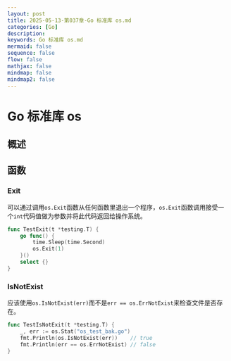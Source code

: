 ```yaml
---
layout: post
title: 2025-05-13-第037章-Go 标准库 os.md
categories: [Go]
description: 
keywords: Go 标准库 os.md
mermaid: false
sequence: false
flow: false
mathjax: false
mindmap: false
mindmap2: false
---
```

# Go 标准库 os

## 概述

## 函数

### Exit

可以通过调用`os.Exit`函数从任何函数里退出一个程序，`os.Exit`函数调用接受一个`int`代码值做为参数并将此代码返回给操作系统。

```go
func TestExit(t *testing.T) {
	go func() {
		time.Sleep(time.Second)
		os.Exit(1)
	}()
	select {}
}
```



### IsNotExist

应该使用`os.IsNotExist(err)`而不是`err == os.ErrNotExist`来检查文件是否存在。

```go
func TestIsNotExit(t *testing.T) {
	_, err := os.Stat("os_test_bak.go")
	fmt.Println(os.IsNotExist(err))    // true
	fmt.Println(err == os.ErrNotExist) // false
}
```
